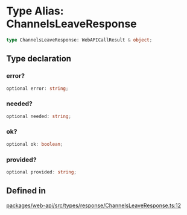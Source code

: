 # Type Alias: ChannelsLeaveResponse

```ts
type ChannelsLeaveResponse: WebAPICallResult & object;
```

## Type declaration

### error?

```ts
optional error: string;
```

### needed?

```ts
optional needed: string;
```

### ok?

```ts
optional ok: boolean;
```

### provided?

```ts
optional provided: string;
```

## Defined in

[packages/web-api/src/types/response/ChannelsLeaveResponse.ts:12](https://github.com/slackapi/node-slack-sdk/blob/main/packages/web-api/src/types/response/ChannelsLeaveResponse.ts#L12)
